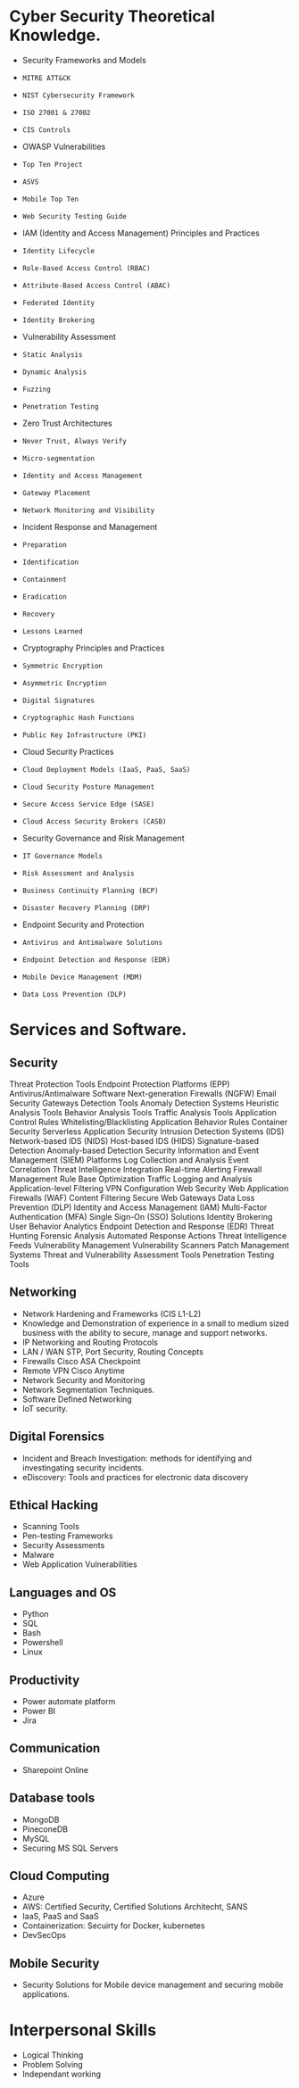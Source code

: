 # Cyber Security Theoretical Knowledge. 
- Security Frameworks and Models
-     MITRE ATT&CK
-     NIST Cybersecurity Framework
-     ISO 27001 & 27002
-     CIS Controls

- OWASP Vulnerabilities
-     Top Ten Project
-     ASVS
-     Mobile Top Ten
-     Web Security Testing Guide

- IAM (Identity and Access Management) Principles and Practices
-     Identity Lifecycle
-     Role-Based Access Control (RBAC)
-     Attribute-Based Access Control (ABAC)
-     Federated Identity
-     Identity Brokering

- Vulnerability Assessment
-     Static Analysis
-     Dynamic Analysis
-     Fuzzing
-     Penetration Testing

- Zero Trust Architectures
-     Never Trust, Always Verify
-     Micro-segmentation
-     Identity and Access Management
-     Gateway Placement
-     Network Monitoring and Visibility

- Incident Response and Management
-     Preparation
-     Identification
-     Containment
-     Eradication
-     Recovery
-     Lessons Learned

- Cryptography Principles and Practices
-     Symmetric Encryption
-     Asymmetric Encryption
-     Digital Signatures
-     Cryptographic Hash Functions
-     Public Key Infrastructure (PKI)

- Cloud Security Practices
-     Cloud Deployment Models (IaaS, PaaS, SaaS)
-     Cloud Security Posture Management
-     Secure Access Service Edge (SASE)
-     Cloud Access Security Brokers (CASB)

- Security Governance and Risk Management
-     IT Governance Models
-     Risk Assessment and Analysis
-     Business Continuity Planning (BCP)
-     Disaster Recovery Planning (DRP)

- Endpoint Security and Protection
-     Antivirus and Antimalware Solutions
-     Endpoint Detection and Response (EDR)
-     Mobile Device Management (MDM)
-     Data Loss Prevention (DLP)

# Services and Software.
## Security
Threat Protection Tools
    Endpoint Protection Platforms (EPP)
    Antivirus/Antimalware Software
    Next-generation Firewalls (NGFW)
    Email Security Gateways
Detection Tools
    Anomaly Detection Systems
    Heuristic Analysis Tools
    Behavior Analysis Tools
    Traffic Analysis Tools
Application Control Rules
    Whitelisting/Blacklisting
    Application Behavior Rules
    Container Security
    Serverless Application Security
Intrusion Detection Systems (IDS)
    Network-based IDS (NIDS)
    Host-based IDS (HIDS)
    Signature-based Detection
    Anomaly-based Detection
Security Information and Event Management (SIEM) Platforms
    Log Collection and Analysis
    Event Correlation
    Threat Intelligence Integration
    Real-time Alerting
Firewall Management
    Rule Base Optimization
    Traffic Logging and Analysis
    Application-level Filtering
    VPN Configuration
Web Security
    Web Application Firewalls (WAF)
    Content Filtering
    Secure Web Gateways
    Data Loss Prevention (DLP)
Identity and Access Management (IAM)
    Multi-Factor Authentication (MFA)
    Single Sign-On (SSO) Solutions
    Identity Brokering
    User Behavior Analytics
Endpoint Detection and Response (EDR)
    Threat Hunting
    Forensic Analysis
    Automated Response Actions
    Threat Intelligence Feeds
Vulnerability Management
    Vulnerability Scanners
    Patch Management Systems
    Threat and Vulnerability Assessment Tools
    Penetration Testing Tools


## Networking
- Network Hardening and Frameworks (CIS L1-L2)
- Knowledge and Demonstration of experience in a small to medium sized business with the ability to secure, manage and support networks. 
- IP Networking and Routing Protocols
- LAN / WAN STP, Port Security, Routing Concepts
- Firewalls Cisco ASA Checkpoint
- Remote VPN Cisco Anytime
- Network Security and Monitoring
- Network Segmentation Techniques. 
- Software Defined Networking
- IoT security. 

## Digital Forensics
- Incident and Breach Investigation: methods for identifying and investingating security incidents.
- eDiscovery: Tools and practices for electronic data discovery



## Ethical Hacking
- Scanning Tools
- Pen-testing Frameworks
- Security Assessments 
- Malware
- Web Application Vulnerabilities


## Languages and OS
- Python
- SQL
- Bash
- Powershell
- Linux




## Productivity
- Power automate platform 
- Power BI
- Jira


## Communication 
- Sharepoint Online





## Database tools
- MongoDB
- PineconeDB
- MySQL
- Securing MS SQL Servers



## Cloud Computing
- Azure
- AWS: Certified Security, Certified Solutions Architecht, SANS
- IaaS, PaaS and SaaS
- Containerization: Secuirty for Docker, kubernetes
- DevSecOps

## Mobile Security
- Security Solutions for Mobile device management and securing mobile applications. 


# Interpersonal Skills
- Logical Thinking
- Problem Solving
- Independant working